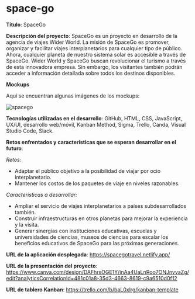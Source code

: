 # space-go

**Título**:
SpaceGo



**Descripción del proyecto**:
SpaceGo es un proyecto en desarrollo de la agencia de viajes Wider World. La misión de SpaceGo es promover, organizar y facilitar viajes interplanetarios para cualquier tipo de público. Ahora, cualquier planeta de nuestro sistema solar es accesible a través de SpaceGo. Wider World y SpaceGo buscan revolucionar el turismo a través de esta innovadora empresa. Sin embargo, los visitantes también podrán acceder a información detallada sobre todos los destinos disponibles.


**Mockups**

Aquí se encuentran algunas imágenes de los mockups:

![spacego](https://user-images.githubusercontent.com/87943346/235790089-b4956094-0b62-4bcc-8425-834d948b12eb.jpg)


**Tecnologías utilizadas en el desarrollo**:
GitHub, HTML, CSS, JavaScript, UX/UI, desarrollo web/móvil, Kanban Method, Sigma, Trello, Canda, Visual Studio Code, Slack.


**Retos enfrentados y características que se esperan desarrollar en el futuro**:

_Retos:_
- Adaptar el público objetivo a la posibilidad de viajar por ocio interplanetario.
- Mantener los costos de los paquetes de viaje en niveles razonables.

_Características a desarrollar:_
- Ampliar el servicio de viajes interplanetarios a países subdesarrollados también.
- Construir infraestructuras en otros planetas para mejorar la experiencia y la visita.
- Generar sinergias con instituciones educativas, escuelas y universidades de ciencias, museos de ciencias para escalar los beneficios educativos de SpaceGo para las próximas generaciones.

**URL de la aplicación desplegada**:
https://spacegotravel.netlify.app/

**URL de la presentación del proyecto**:
https://www.canva.com/design/DAFhrsOGE1Y/inAa4UaLnRoo7ONJnvvaZg/edit?analyticsCorrelationId=481c01a8-35d3-4663-8619-c9a6510d0f12

**URL de tablero Kanban**:
https://trello.com/b/baL0xlrg/kanban-template

